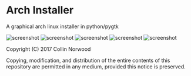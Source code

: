 # Arch Installer 
A graphical arch linux installer in python/pygtk


![screenshot](http://collinnorwood.com/arch/1.png "Super early")
![screenshot](http://collinnorwood.com/arch/2.png "Super early")
![screenshot](http://collinnorwood.com/arch/3.png "Super early")
![screenshot](http://collinnorwood.com/arch/4.png "Super early")
![screenshot](http://collinnorwood.com/arch/5.png "Super early")


Copyright (C) 2017 Collin Norwood

Copying, modification, and distribution of the entire contents of this repository are permitted in any medium, provided this notice is preserved.





